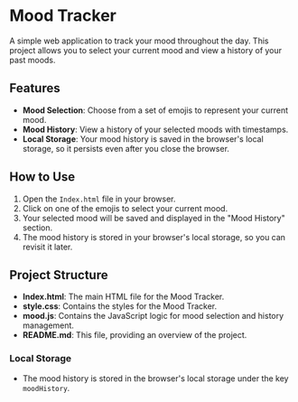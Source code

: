 # Mood Tracker

A simple web application to track your mood throughout the day. This project allows you to select your current mood and view a history of your past moods.

## Features
- **Mood Selection**: Choose from a set of emojis to represent your current mood.
- **Mood History**: View a history of your selected moods with timestamps.
- **Local Storage**: Your mood history is saved in the browser's local storage, so it persists even after you close the browser.

## How to Use
1. Open the `Index.html` file in your browser.
2. Click on one of the emojis to select your current mood.
3. Your selected mood will be saved and displayed in the "Mood History" section.
4. The mood history is stored in your browser's local storage, so you can revisit it later.

## Project Structure
- **Index.html**: The main HTML file for the Mood Tracker.
- **style.css**: Contains the styles for the Mood Tracker.
- **mood.js**: Contains the JavaScript logic for mood selection and history management.
- **README.md**: This file, providing an overview of the project.

### Local Storage
- The mood history is stored in the browser's local storage under the key `moodHistory`.
